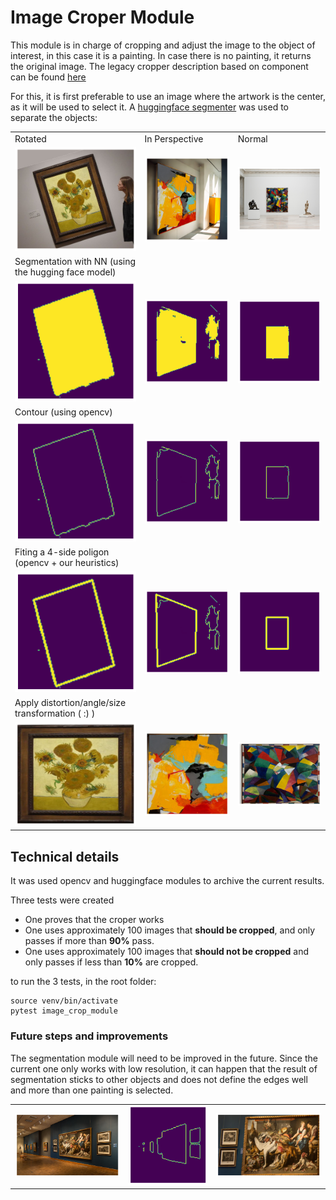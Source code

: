 # Image Croper Module

This module is in charge of cropping and adjust the image to the object of interest, in this case it is a painting. In case there is no painting, it returns the original image.
The legacy cropper description based on component can be found [here](CCROPER.md)



For this, it is first preferable to use an image where the artwork is the center, as it will be used to select it.
A [huggingface segmenter](https://huggingface.co/nvidia/segformer-b0-finetuned-ade-512-512) was used to separate the objects:



<table>
  <tr>
  <td>Rotated</td> <td>In Perspective</td> <td>Normal</td>
  </tr>
  <tr>
    <td><img src="images/d1.png" alt="Image 1"></td>
    <td><img src="images/d6.png" alt="Image 2"></td>
    <td><img src="images/d11.png" alt="Image 3"></td>
  </tr>
  <tr>
  <td>
    Segmentation with NN (using the hugging face model)
  </td>
  </tr>
  <tr>
    <td><img src="images/d2.png" alt="Image 6"></td>
    <td><img src="images/d7.png" alt="Image 7"></td>
    <td><img src="images/d12.png" alt="Image 8"></td>
  </tr>
  <tr>
  <td>
    Contour (using opencv)
  <td>
  </tr>
  <tr>
    <td><img src="images/d3.png" alt="Image 11"></td>
    <td><img src="images/d8.png" alt="Image 12"></td>
    <td><img src="images/d13.png" alt="Image 13"></td>
  </tr>
  <tr>
  <td>
    Fiting a 4-side poligon (opencv + our heuristics)
  </td>
  </tr>
  <tr>
    <td><img src="images/d4.png" alt="Image 11"></td>
    <td><img src="images/d9.png" alt="Image 12"></td>
    <td><img src="images/d14.png" alt="Image 13"></td>
  </tr>
  <tr>
  <td>
    Apply distortion/angle/size transformation ( :) )
  </td>
  </tr>
  <tr>
    <td><img src="images/d5.png" alt="Image 11"></td>
    <td><img src="images/d10.png" alt="Image 12"></td>
    <td><img src="images/d15.png" alt="Image 13"></td>
  </tr>
</table>



## Technical details

It was used opencv and huggingface modules to archive the current results.


Three tests were created

 * One proves that the croper works
 * One uses approximately 100 images that **should be cropped**, and only passes if more than **90%** pass.
 * One uses approximately 100 images that **should not be cropped** and only passes if less than **10%** are cropped.


to run the 3 tests, in the root folder:
```shell
source venv/bin/activate
pytest image_crop_module
```


### Future steps and improvements

The segmentation module will need to be improved in the future.
Since the current one only works with low resolution, it can happen that
the result of segmentation sticks to other objects and does not define the
edges well and more than one painting is selected.


<table>
  <tr>
    <td><img src="images/c1.png" alt="Image 11"></td>
    <td><img src="images/c2.png" alt="Image 11"></td>
    <td><img src="images/c3.png" alt="Image 12"></td>
  </tr>
</table>


